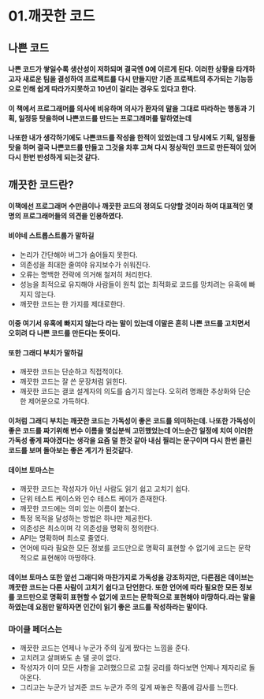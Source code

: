 # 01.깨끗한 코드

## 나쁜 코드
#### 나쁜 코드가 쌓일수록 생산성이 저하되며 결국엔 0에 이르게 된다. 이러한 상황을 타개하고자 새로운 팀을 결성하여 프로젝트를 다시 만들지만 기존 프로젝트의 추가되는 기능등으로 인해 쉽게 따라가지못하고 10년이 걸리는 경우도 있다고 한다. 
#### 이 책에서 프로그래머를 의사에 비유하며 의사가 환자의 말을 그대로 따라하는 행동과 기획, 일정등 탓을하며 나쁜코드를 만드는 프로그래머를 말하였는데
#### 나또한 내가 생각하기에도 나쁜코드를 작성을 한적이 있었는데 그 당시에도 기획, 일정들 탓을 하며 결국 나쁜코드를 만들고 그것을 차후 고쳐 다시 정상적인 코드로 만든적이 있어 다시 한번 반성하게 되는것 같다.

## 깨끗한 코드란?
#### 이책에선 프로그래머 수만큼이나 깨끗한 코드의 정의도 다양할 것이라 하여 대표적인 몇명의 프로그래머들의 의견을 인용하였다.
#### 비야네 스트롭스트룹가 말하길
- 논리가 간단해야 버그가 숨어들지 못한다.
- 의존성을 최대한 줄여야 유지보수가 쉬워진다.
- 오류는 명백한 전략에 의거해 철저히 처리한다.
- 성능을 최적으로 유지해야 사람들이 원칙 없는 최적화로 코드를 망치려는 유혹에 빠지지 않는다.
- 깨끗한 코드는 한 가지를 제대로한다.
#### 이중 여기서 유혹에 빠지지 않는다 라는 말이 있는데 이말은 흔히 나쁜 코드를 고치면서 오히려 다 나쁜 코드를 만든다는 뜻이다.
#### 또한 그래디 부치가 말하길
- 깨끗한 코드는 단순하고 직접적이다.
- 깨끗한 코드는 잘 쓴 문장처럼 읽힌다.
- 깨끗한 코드는 결코 설계자의 의도를 숨기지 않는다. 오히려 명쾌한 추상화와 단순한 제어문으로 가득하다.
#### 이처럼 그래디 부치는 깨끗한 코드는 가독성이 좋은 코드를 의미하는데. 나또한 가독성이 좋은 코드를 짜기위해 변수 이름을 몇십분씩 고민했었는데 어느순간 일정에 치여 이러한 가독성 좋게 짜야겠다는 생각을 요즘 덜 한것 같아 내심 찔리는 문구이며 다시 한번 클린 코드를 보며 돌아보는 좋은 계기가 된것같다.
#### 데이브 토마스는
- 깨끗한 코드는 작성자가 아닌 사람도 읽기 쉽고 고치기 쉽다.
- 단위 테스트 케이스와 인수 테스트 케이가 존재한다.
- 깨끗한 코드에는 의미 있는 이름이 붙는다.
- 특정 목적을 달성하는 방법은 하나만 제공한다.
- 의존성은 최소이며 각 의존성을 명확히 정의한다.
- API는 명확하며 최소로 줄였다.
- 언어에 따라 필요한 모든 정보를 코드만으로 명확히 표현할 수 없기에 코드는 문학적으로 표현해야 마땅하다.
#### 데이브 토마스 또한 앞선 그래디와 마찬가지로 가독성을 강조하지만, 다른점은 데이브는 깨끗한 코드는 다른 사람이 고치기 쉽다고 단언한다. 또한 언어에 따라 필요한 모든 정보를 코드만으로 명확히 표현할 수 없기에 코드는 문학적으로 표현해야 마땅하다.라는 말을 하였는데 요점만 말하자면 인간이 읽기 좋은 코드를 작성하라는 말이다. 
### 마이클 페더스는
- 깨끗한 코드는 언제나 누군가 주의 깊게 짰다는 느낌을 준다.
- 고치려고 살펴봐도 손 댈 곳이 없다.
- 작성자가 이미 모든 사항을 고려했으므로 고칠 궁리를 하다보면 언제나 제자리로 돌아온다.
- 그리고는 누군가 남겨준 코드 누군가 주의 깊게 짜놓은 작품에 감사를 느낀다.
